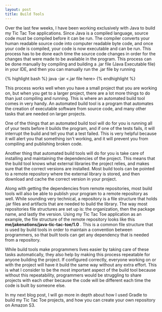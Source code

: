 ```yaml
---
layout: post
title: Build Tools
---
```


Over the last few weeks, I have been working exclusively with Java to build my Tic Tac Toe applications. Since Java is a compiled language, source code must be compiled before it can be run.  The compiler converts your human readable source code into computer readable byte code, and once your code is compiled, your code is now executable and can be run. This process has to be done each time the source code changes in order for the changes that were made to be available in the program. This process can be done manually by compiling and building a .jar file (Java Executable file) in your IDE, and then you can manually run the .jar file by running 

{% highlight bash %}
java -jar <.jar file here> 
{% endhighlight %}	This process works well when you have a small project that you are working on, but when you get to a larger project, there are a lot more things to do than just compiling and running.  This is where an automated build tool comes in very handy. An automated build tool is a program that automates the creation of executable software from source code, and many other tasks that are needed on larger projects. 
	
One of the things that an automated build tool will do for you is running all of your tests before it builds the program, and if one of the tests fails, it will interrupt the build and tell you that a test failed. This is very helpful because it will alert you that something isn't working, and it will prevent you from compiling and publishing broken code. 

Another thing that automated build tools will do for you is take care of installing and maintaining the dependencies of the project. This means that the build tool knows what external libraries the project relies, and makes sure that the correct versions are installed. Most build tools can be pointed to a remote repository where the external library is stored, and then download and cache the correct version in your project.  

Along with getting the dependencies from remote repositories, most build tools will also be able to publish your program to a remote repository as well. While sounding very technical, a repository is a file structure that holds .jar files and artifacts that are needed to build the library. The way most repositories file structures are set up is: the organization, then the package name, and lastly the version. Using my Tic Tac Toe application as an example, the file structure of the remote repository looks like this **me/jakenations/java-tic-tac-toe/1.0** .  This is a common file structure that is used by build tools in order to maintain a convention between programmers, so that built tools can get any dependency that is needed from a repository. 

While build tools make programmers lives easier by taking care of these tasks automatically, they also help by making this process repeatable for anyone building the project. If configured correctly, everyone working on or with the project will have it build the same way without any extra effort. This is what I consider to be the most important aspect of the build tool because without this repeatability, programmers would be struggling to share projects with each other because the code will be different each time the code is built by someone else. 

In my next blog post, I will go more in depth about how I used Gradle to build my Tic Tac Toe projects, and how you can create your own repository on Amazon S3.